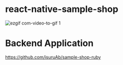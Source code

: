 # react-native-sample-shop

![ezgif com-video-to-gif 1](https://user-images.githubusercontent.com/7692626/47540710-ff3db500-d908-11e8-8420-de33bcc940a5.gif)


# Backend Application

https://github.com/isuruAb/sample-shop-ruby
